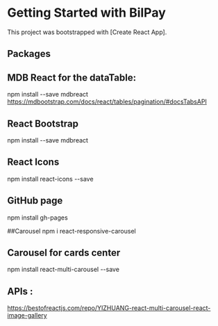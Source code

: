 # Getting Started with BilPay

This project was bootstrapped with [Create React App].

## Packages
## MDB React for the dataTable:
npm install --save mdbreact
https://mdbootstrap.com/docs/react/tables/pagination/#docsTabsAPI

## React Bootstrap 
npm install --save mdbreact

## React Icons
npm install react-icons --save

## GitHub page 
npm install gh-pages

##Carousel
npm i react-responsive-carousel

## Carousel for cards center
npm install react-multi-carousel --save
## APIs : 
https://bestofreactjs.com/repo/YIZHUANG-react-multi-carousel-react-image-gallery



